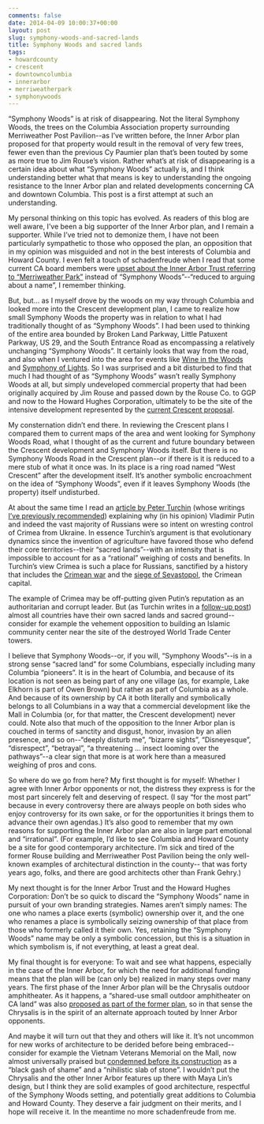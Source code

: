 ```yaml
---
comments: false
date: 2014-04-09 10:00:37+00:00
layout: post
slug: symphony-woods-and-sacred-lands
title: Symphony Woods and sacred lands
tags:
- howardcounty
- crescent
- downtowncolumbia
- innerarbor
- merriweatherpark
- symphonywoods
---
```


“Symphony Woods” is at risk of disappearing. Not the literal Symphony Woods, the trees on the Columbia Association property surrounding Merriweather Post Pavilion--as I’ve written before, the Inner Arbor plan proposed for that property would result in the removal of very few trees, fewer even than the previous Cy Paumier plan that’s been touted by some as more true to Jim Rouse’s vision. Rather what’s at risk of disappearing is a certain idea about what “Symphony Woods” actually is, and I think understanding better what that means is key to understanding the ongoing resistance to the Inner Arbor plan and related developments concerning CA and downtown Columbia. This post is a first attempt at such an understanding.

My personal thinking on this topic has evolved. As readers of this blog are well aware, I’ve been a big supporter of the Inner Arbor plan, and I remain a supporter. While I’ve tried not to demonize them, I have not been particularly sympathetic to those who opposed the plan, an opposition that in my opinion was misguided and not in the best interests of Columbia and Howard County. I even felt a touch of schadenfreude when I read that some current CA board members were [upset about the Inner Arbor Trust referring to “Merriweather Park”](http://www.baltimoresun.com/news/maryland/howard/columbia/ph-ho-cf-symphony-woods-0327-20140325,0,5909356.story) instead of “Symphony Woods”--“reduced to arguing about a name”, I remember thinking.

But, but… as I myself drove by the woods on my way through Columbia and looked more into the Crescent development plan, I came to realize how small Symphony Woods the property was in relation to what I had traditionally thought of as “Symphony Woods”. I had been used to thinking of the entire area bounded by Broken Land Parkway, Little Patuxent Parkway, US 29, and the South Entrance Road as encompassing a relatively unchanging “Symphony Woods”. It certainly looks that way from the road, and also when I ventured into the area for events like [Wine in the Woods](http://www.wineinthewoods.com/) and [Symphony of Lights](http://www.hopkinsmedicine.org/howard_county_general_hospital/ways_give/howard_hospital_foundation/foundation_events/symphony_of_lights/). So I was surprised and a bit disturbed to find that much I had thought of as “Symphony Woods” wasn’t really Symphony Woods at all, but simply undeveloped commercial property that had been originally acquired by Jim Rouse and passed down by the Rouse Co. to GGP and now to the Howard Hughes Corporation, ultimately to be the site of the intensive development represented by the [current Crescent proposal](/2014/04/06/the-crescent-development-in-downtown-columbia-areas-and-phases/).

My consternation didn’t end there. In reviewing the Crescent plans I compared them to current maps of the area and went looking for Symphony Woods Road, what I thought of as the current and future boundary between the Crescent development and Symphony Woods itself. But there is no Symphony Woods Road in the Crescent plan--or if there is it is reduced to a mere stub of what it once was. In its place is a ring road named “West Crescent” after the development itself. It’s another symbolic encroachment on the idea of “Symphony Woods”, even if it leaves Symphony Woods (the property) itself undisturbed.

At about the same time I read an [article by Peter Turchin](http://aeon.co/magazine/living-together/why-national-honour-trumps-rationality/) (whose writings [I’ve previously recommended](/2013/09/01/people-worth-reading-peter-turchin/)) explaining why (in his opinion) Vladimir Putin and indeed the vast majority of Russians were so intent on wresting control of Crimea from Ukraine. In essence Turchin’s argument is that evolutionary dynamics since the invention of agriculture have favored those who defend their core territories--their “sacred lands”--with an intensity that is impossible to account for as a “rational” weighing of costs and benefits. In Turchin’s view Crimea is such a place for Russians, sanctified by a history that includes the [Crimean war](http://en.wikipedia.org/wiki/Crimean_War) and the [siege of Sevastopol](http://en.wikipedia.org/wiki/Siege_of_Sevastopol_%281854%E2%80%9355%29), the Crimean capital.

The example of Crimea may be off-putting given Putin’s reputation as an authoritarian and corrupt leader. But (as Turchin writes in a [follow-up post](http://socialevolutionforum.com/2014/04/07/states-without-sacred-lands/)) almost all countries have their own sacred lands and sacred ground--consider for example the vehement opposition to building an Islamic community center near the site of the destroyed World Trade Center towers. 

I believe that Symphony Woods--or, if you will, “Symphony Woods”--is in a strong sense “sacred land” for some Columbians, especially including many Columbia “pioneers”. It is in the heart of Columbia, and because of its location is not seen as being part of any one village (as, for example, Lake Elkhorn is part of Owen Brown) but rather as part of Columbia as a whole. And because of its ownership by CA it both literally and symbolically belongs to all Columbians in a way that a commercial development like the Mall in Columbia (or, for that matter, the Crescent development) never could. Note also that much of the opposition to the Inner Arbor plan is couched in terms of sanctity and disgust, honor, invasion by an alien presence, and so on--“deeply disturb me”, “bizarre sights”, “Disneyesque”, “disrespect”, “betrayal”, “a threatening … insect looming over the pathways”--a clear sign that more is at work here than a measured weighing of pros and cons.

So where do we go from here? My first thought is for myself: Whether I agree with Inner Arbor opponents or not, the distress they express is for the most part sincerely felt and deserving of respect. (I say “for the most part” because in every controversy there are always people on both sides who enjoy controversy for its own sake, or for the opportunities it brings them to advance their own agendas.) It’s also good to remember that my own reasons for supporting the Inner Arbor plan are also in large part emotional and “irrational”. (For example, I’d like to see Columbia and Howard County be a site for good contemporary architecture. I’m sick and tired of the former Rouse building and Merriweather Post Pavilion being the only well-known examples of architectural distinction in the county-- that was forty years ago, folks, and there are good architects other than Frank Gehry.)

My next thought is for the Inner Arbor Trust and the Howard Hughes Corporation: Don’t be so quick to discard the “Symphony Woods” name in pursuit of your own branding strategies. Names aren’t simply names: The one who names a place exerts (symbolic) ownership over it, and the one who renames a place is symbolically seizing ownership of that place from those who formerly called it their own. Yes, retaining the “Symphony Woods” name may be only a symbolic concession, but this is a situation in which symbolism is, if not everything, at least a great deal.

My final thought is for everyone: To wait and see what happens, especially in the case of the Inner Arbor, for which the need for additional funding means that the plan will be (can only be) realized in many steps over many years. The first phase of the Inner Arbor plan will be the Chrysalis outdoor amphitheater. As it happens, a “shared-use small outdoor amphitheater on CA land” was also [proposed as part of the former plan](http://www.bizmonthly.com/with-tweaks-made-symphony-woods-plan-set/), so in that sense the Chrysalis is in the spirit of an alternate approach touted by Inner Arbor opponents.

And maybe it will turn out that they and others will like it. It’s not uncommon for new works of architecture to be derided before being embraced--consider for example the Vietnam Veterans Memorial on the Mall, now almost universally praised but [condemned before its construction](http://en.wikipedia.org/wiki/Vietnam_Veterans_Memorial#Opposition_to_design) as a “black gash of shame” and a “nihilistic slab of stone”. I wouldn’t put the Chrysalis and the other Inner Arbor features up there with Maya Lin’s design, but I think they are solid examples of good architecture, respectful of the Symphony Woods setting, and potentially great additions to Columbia and Howard County. They deserve a fair judgment on their merits, and I hope will receive it. In the meantime no more schadenfreude from me.
